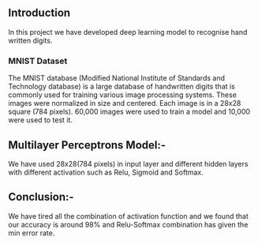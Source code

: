 ## Introduction
In this project we have developed deep learning model to recognise hand written digits.

### MNIST Dataset
The MNIST database (Modified National Institute of Standards and Technology database) is a large database of handwritten digits that is commonly used for training various image processing systems. These images were normalized in size and centered. Each image is in a 28x28 square (784 pixels). 60,000 images were used to train a model and 10,000 were used to test it.

## Multilayer Perceptrons Model:-
We have used 28x28(784 pixels) in input layer and different hidden layers with different activation such as Relu, Sigmoid and Softmax.


## Conclusion:-
We have tired all the combination of activation function and we found that our accuracy is around 98% and Relu-Softmax combination  has given the min error rate.
